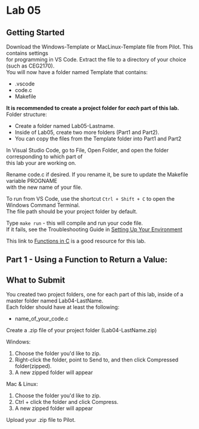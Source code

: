 # Lab 05

## Getting Started

Download the Windows-Template or MacLinux-Template file from Pilot.  This contains settings  
for programming in VS Code.  Extract the file to a directory of your choice (such as CEG2170).  
You will now have a folder named Template that contains:
* .vscode
* code.c
* Makefile

**It is recommended to create a project folder for *each* part of this lab.**
Folder structure:
* Create a folder named Lab05-Lastname.  
* Inside of Lab05, create two more folders (Part1 and Part2).
* You can copy the files from the Template folder into Part1 and Part2   

In Visual Studio Code, go to File, Open Folder, and open the folder corresponding to which part of  
this lab your are working on.

Rename code.c if desired.  If you rename it, be sure to update the Makefile variable PROGNAME  
with the new name of your file.

To run from VS Code, use the shortcut `Ctrl + Shift + C` to open the Windows Command Terminal.  
The file path should be your project folder by default.

Type `make run` - this will compile and run your code file.  
If it fails, see the Troubleshooting Guide in [Setting Up Your Environment](https://github.com/pattonsgirl/Spring2020-CEG2170)

This link to [Functions in C](https://www.cprogramming.com/tutorial/c/lesson4.html) is a good resource for this lab.

## Part 1 - Using a Function to Return a Value:


## What to Submit
You created two project folders, one for each part of this lab, inside of a master folder named Lab04-LastName.  
Each folder should have at least the following:
* name_of_your_code.c  

Create a .zip file of your project folder (Lab04-LastName.zip)

Windows:
1. Choose the folder you'd like to zip.
2. Right-click the folder, point to Send to, and then click Compressed folder(zipped). 
3. A new zipped folder will appear 
 
Mac & Linux:
1. Choose the folder you'd like to zip.
2. Ctrl + click the folder and click Compress. 
3. A new zipped folder will appear 

Upload your .zip file to Pilot.